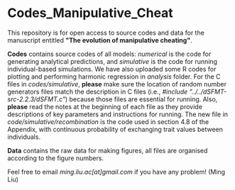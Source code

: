 # Codes_Manipulative_Cheat
This repository is for open access to source codes and data for the manuscript entitled **"The evolution of manipulative cheating"**.

**Codes** contains source codes of all models: *numerical* is the code for generating analytical predictions, and *simulative* is the code for running individual-based simulations. We have also uploaded some R codes for plotting and performing harmonic regression in *analysis* folder. For the C files in *codes/simulative*, **please** make sure the location of random number generators files match the description in C files (i.e., *#include "../../dSFMT-src-2.2.3/dSFMT.c"*) because those files are essential for running. Also, **please** read the notes at the beginning of each file as they provide descriptions of key parameters and instructions for running. The new file in *code/simulative/recombination* is the code used in section 4.8 of the Appendix, with continuous probability of exchanging trait values between individuals.

**Data** contains the raw data for making figures, all files are organised according to the figure numbers.

Feel free to email *ming.liu.ac[at]gmail.com* if you have any problem! (Ming Liu)

